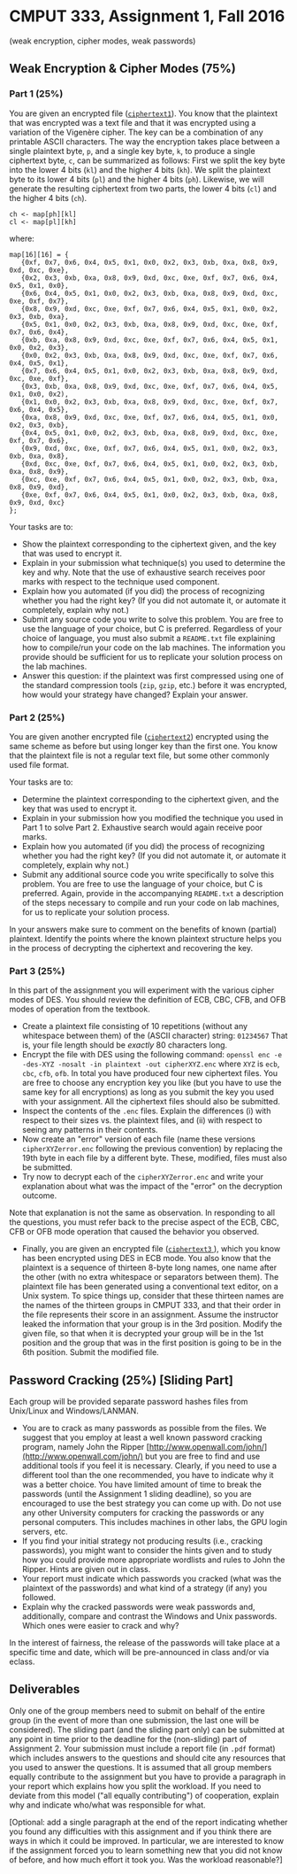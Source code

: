 # CMPUT 333, Assignment 1, Fall 2016

(weak encryption, cipher modes, weak passwords)

## Weak Encryption & Cipher Modes (75%)

### Part 1 (25%)

You are given an encrypted file ([`ciphertext1`](./part1/ciphertext1)). You
know that the plaintext that was encrypted was a text file and that it was
encrypted using a variation of the Vigenère cipher. The key can be a
combination of any printable ASCII characters. The way the encryption takes
place between a single plaintext byte, `p`, and a single key byte, `k`,
to produce a single ciphertext byte, `c`, can be summarized as follows:
First we split the key byte into the lower 4 bits (`kl`) and the higher 4
bits (`kh`). We split the plaintext byte to its lower 4 bits (`pl`) and
the higher 4 bits (`ph`). Likewise, we will generate the resulting
ciphertext from two parts, the lower 4 bits (`cl`) and the higher 4 bits
(`ch`).

    ch <- map[ph][kl]
    cl <- map[pl][kh]

where:

    map[16][16] = {
       {0xf, 0x7, 0x6, 0x4, 0x5, 0x1, 0x0, 0x2, 0x3, 0xb, 0xa, 0x8, 0x9, 0xd, 0xc, 0xe}, 
       {0x2, 0x3, 0xb, 0xa, 0x8, 0x9, 0xd, 0xc, 0xe, 0xf, 0x7, 0x6, 0x4, 0x5, 0x1, 0x0}, 
       {0x6, 0x4, 0x5, 0x1, 0x0, 0x2, 0x3, 0xb, 0xa, 0x8, 0x9, 0xd, 0xc, 0xe, 0xf, 0x7}, 
       {0x8, 0x9, 0xd, 0xc, 0xe, 0xf, 0x7, 0x6, 0x4, 0x5, 0x1, 0x0, 0x2, 0x3, 0xb, 0xa},  
       {0x5, 0x1, 0x0, 0x2, 0x3, 0xb, 0xa, 0x8, 0x9, 0xd, 0xc, 0xe, 0xf, 0x7, 0x6, 0x4},      
       {0xb, 0xa, 0x8, 0x9, 0xd, 0xc, 0xe, 0xf, 0x7, 0x6, 0x4, 0x5, 0x1, 0x0, 0x2, 0x3},     
       {0x0, 0x2, 0x3, 0xb, 0xa, 0x8, 0x9, 0xd, 0xc, 0xe, 0xf, 0x7, 0x6, 0x4, 0x5, 0x1}, 
       {0x7, 0x6, 0x4, 0x5, 0x1, 0x0, 0x2, 0x3, 0xb, 0xa, 0x8, 0x9, 0xd, 0xc, 0xe, 0xf}, 
       {0x3, 0xb, 0xa, 0x8, 0x9, 0xd, 0xc, 0xe, 0xf, 0x7, 0x6, 0x4, 0x5, 0x1, 0x0, 0x2),                             
       {0x1, 0x0, 0x2, 0x3, 0xb, 0xa, 0x8, 0x9, 0xd, 0xc, 0xe, 0xf, 0x7, 0x6, 0x4, 0x5},                             
       {0xa, 0x8, 0x9, 0xd, 0xc, 0xe, 0xf, 0x7, 0x6, 0x4, 0x5, 0x1, 0x0, 0x2, 0x3, 0xb},                             
       {0x4, 0x5, 0x1, 0x0, 0x2, 0x3, 0xb, 0xa, 0x8, 0x9, 0xd, 0xc, 0xe, 0xf, 0x7, 0x6},                              
       {0x9, 0xd, 0xc, 0xe, 0xf, 0x7, 0x6, 0x4, 0x5, 0x1, 0x0, 0x2, 0x3, 0xb, 0xa, 0x8},                              
       {0xd, 0xc, 0xe, 0xf, 0x7, 0x6, 0x4, 0x5, 0x1, 0x0, 0x2, 0x3, 0xb, 0xa, 0x8, 0x9},                              
       {0xc, 0xe, 0xf, 0x7, 0x6, 0x4, 0x5, 0x1, 0x0, 0x2, 0x3, 0xb, 0xa, 0x8, 0x9, 0xd},                              
       {0xe, 0xf, 0x7, 0x6, 0x4, 0x5, 0x1, 0x0, 0x2, 0x3, 0xb, 0xa, 0x8, 0x9, 0xd, 0xc} 
    };

Your tasks are to:

*   Show the plaintext corresponding to the ciphertext given, and the key that
was used to encrypt it.
*   Explain in your submission what technique(s) you used to determine the key
and why. Note that the use of exhaustive search receives poor marks with
respect to the technique used component.
*   Explain how you automated (if you did) the process of recognizing whether
you had the right key? (If you did not automate it, or automate it completely,
                        explain why not.)
*   Submit any source code you write to solve this problem. You are free to use
the language of your choice, but C is preferred. Regardless of your choice of
language, you must also submit a `README.txt` file explaining how to
compile/run your code on the lab machines. The information you provide should
be sufficient for us to replicate your solution process on the lab machines.
*   Answer this question: if the plaintext was first compressed using one of
the standard compression tools (`zip`, `gzip`, etc.) before it was encrypted,
how would your strategy have changed? Explain your answer.

### Part 2 (25%)

You are given another encrypted file ([`ciphertext2`](./part2/ciphertext2))
encrypted using the same scheme as before but using longer key than the first
one. You know that the plaintext file is not a regular text file, but some
other commonly used file format.

Your tasks are to:

*   Determine the plaintext corresponding to the ciphertext given, and the key
that was used to encrypt it.
*   Explain in your submission how you modified the technique you used in Part
1 to solve Part 2\. Exhaustive search would again receive poor marks.
*   Explain how you automated (if you did) the process of recognizing whether
you had the right key? (If you did not automate it, or automate it completely,
explain why not.)
*   Submit any additional source code you write specifically to solve this
problem. You are free to use the language of your choice, but C is preferred.
Again, provide in the accompanying `README.txt` a description of the steps
necessary to compile and run your code on lab machines, for us to replicate
your solution process.

In your answers make sure to comment on the benefits of known (partial)
plaintext. Identify the points where the known plaintext structure helps you in
the process of decrypting the ciphertext and recovering the key.

### Part 3 (25%)

In this part of the assignment you will experiment with the various cipher
modes of DES. You should review the definition of ECB, CBC, CFB, and OFB modes
of operation from the textbook.

*   Create a plaintext file consisting of 10 repetitions (without any
whitespace between them) of the (ASCII character) string: `01234567`
That is, your file length should be _exactly_ 80 characters long.
*   Encrypt the file with DES using the following command: `openssl enc -e
-des-XYZ -nosalt -in plaintext -out cipherXYZ.enc` where `XYZ` is `ecb`, `cbc`,
`cfb`, `ofb`. In total you have produced four new ciphertext files. You are
free to choose any encryption key you like (but you have to use the same key
for all encryptions) as long as you submit the key you used with your
assignment. All the ciphertext files should also be submitted.
*   Inspect the contents of the `.enc` files. Explain the differences (i) with
respect to their sizes vs. the plaintext files, and (ii) with respect to seeing
any patterns in their contents.
*   Now create an "error" version of each file (name these versions
`cipherXYZerror.enc` following the previous convention) by replacing the 19th
byte in each file by a different byte. These, modified,
files must also be submitted.
*   Try now to decrypt each of the `cipherXYZerror.enc` and write your
explanation about what was the impact of the "error" on the decryption outcome.

Note that explanation is not the same as observation. In responding to all the
questions, you must refer back to the precise aspect of the ECB, CBC, CFB or
OFB mode operation that caused the behavior you observed.

*   Finally, you are given an encrypted file ([`ciphertext3`
](./part3/ciphertext3)),
which you know has been encrypted using DES in ECB mode. You also know that the
plaintext is a sequence of thirteen 8-byte long names, one name after the other
(with no extra whitespace or separators between them). The plaintext file has
been generated using a conventional text editor, on a Unix system. To spice
things up, consider that these thirteen names are the names of the thirteen
groups in CMPUT 333, and that their order in the file represents their score in
an assignment. Assume the instructor leaked the information that your group is
in the 3rd position. Modify the given file, so that when it is decrypted your
group will be in the 1st position and the group that was in the first
position is going to be in the 6th position. Submit the modified file.

## Password Cracking (25%) [Sliding Part]

Each group will be provided separate password hashes files from Unix/Linux and
Windows/LANMAN.

*   You are to crack as many passwords as possible from the files. We suggest
that you employ at least a well known password cracking program, namely John
the Ripper [http://www.openwall.com/john/](http://www.openwall.com/john/) but
you are free to find and use additional tools if you feel it is necessary.
Clearly, if you need to use a different tool than the one recommended, you have
to indicate why it was a better choice. You have limited amount of time to
break the passwords (until the Assignment 1 sliding deadline), so you are
encouraged to use the best strategy you can come up with. Do not use any other
University computers for cracking the passwords or any personal computers. This
includes machines in other labs, the GPU login servers, etc.
*   If you find your initial strategy not producing results (i.e., cracking
passwords), you might want to consider the hints given and to study how you
could provide more appropriate wordlists and rules to John the Ripper. Hints
are given out in class.
*   Your report must indicate which passwords you cracked (what was the
plaintext of the passwords) and what kind of a strategy (if any) you followed.
*   Explain why the cracked passwords were weak passwords and, additionally,
compare and contrast the Windows and Unix passwords. Which ones were easier to
crack and why?

In the interest of fairness, the release of the passwords will take place at a
specific time and date, which will be pre-announced in class and/or via eclass.

## Deliverables

Only one of the group members need to submit on behalf of the entire group (in
the event of more than one submission, the last one will be considered).
The sliding part (and the sliding part only) can be submitted at any point in
time prior to the deadline for the (non-sliding) part of Assignment 2\. Your
submission must include a report file (in `.pdf` format) which includes answers
to the questions and should cite any resources that you used to answer the
questions. It is assumed that all group members equally contribute to the
assignment but you have to provide a paragraph in your report which explains
how you split the workload. If you need to deviate from this model ("all
equally contributing")
of cooperation, explain why and indicate who/what was responsible for what.

[Optional: add a single paragraph at the end of the report indicating whether
you found any difficulties with this assignment and if you think there are ways
in which it could be improved. In particular, we are interested to know if the
assignment forced you to learn something new that you did not know of before,
and how much effort it took you. Was the workload reasonable?]

